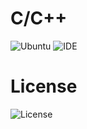 # C/C++
![Ubuntu](https://github.com/nlohmann/json/workflows/Ubuntu/badge.svg)  ![IDE](https://img.shields.io/badge/GCC-v9.3.0-%23373737) 



# License 
![License](https://img.shields.io/badge/license-MIT-%23373737)
